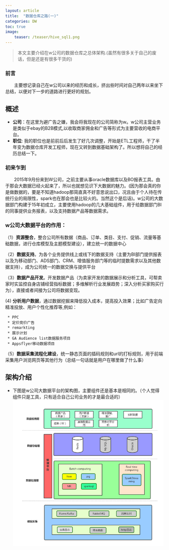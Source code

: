 ```yaml
---
layout: article
title:  "数据仓库之路(一)"
categories: DW
toc: true
image:
    teaser: /teaser/hive_sql1.png
---
```


> 本文主要介绍在w公司的数据仓库之总体架构.(虽然有很多关于自己的废话，但是还是有很多干货的)


### 前言
&emsp;&emsp;主要想记录自己在w公司以来的经历和成长，挤出些时间对自己两年以来坐下总结，以便对下一步的道路进行更好的规划。
## 概述

* __公司__：在这里为避广告之嫌，我会将我现在的公司简称为w。w公司主营业务是类似于ebay的B2B模式,以收取商家佣金和广告等形式为主要营收的电商平台。
* __职位__: 我的职位也是前前后后发生了好几次调整，开始是ETL工程师，干了半年变为数据仓库开发工程师，现在又转到数据基础架构了。所以想将自己的经历总结一下。

### 初来乍到
&emsp;&emsp;2015年9月份来到W公司，之前主要从事oracle数据库以及BO报表工具。由于那会大数据已经火起来了，所以也就想见识下大数据的魅力。(因为那会真的你是做数据的，要是不知道hadoop那简直真不好意思说出口，况且由于个人待在传统行业的局限性，spark也在那会也是比较火的。当然这个是后话)。w公司的大数据部门构建于15年初成立，主要使用hadoop的几大基础组件，用于给数据部门BI的同事提供业务报表，以及支持数据产品等数据需求。

### w公司大数据平台的作用：

（1）__资源整合__，整合公司所有数据（商品、订单、类目、支付、促销、流量等基础数据，进行仓库模型及主题模型建设），建立统一的数据中心

（2）__数据支持__。为各个业务提供线上或线下的数据支持（主要为BI部门提供报表以及为移动部门、ADS部门、CRM、增值服务部门等的临时提数需求以及其他数据支持），成为公司统一的数据交换与提供平台
     
（3）__数据产品开发__。开发数据产品（为卖家开发的数据展示和分析工具，可帮卖家时实监控自身店铺经营指标数据；多维解析行业发展趋势；深入分析买家购买行为），直接或者间接为公司将数据变现。

 (4) __分析用户数据__，通过数据挖掘来降低投入成本，提高投入效果；比如广告定向精准投放、用户个性化推荐等,例如：

     * PPC
     * 定价竞价广告
     * remarkting
     * 展示计划
     * GA Audience list数据服务项目
     * Appsflyer移动数据项目
     
（5）__数据采集流程化建设__，统一静态页面的插码规则和url的打标规则，用于前端采集用户浏览网页等其他行为（总结一句话就是用户在哪里做了什么事）

## 架构介绍
* 下图是w公司大数据平台的架构图，主要组件还是基本是相同的。（个人觉得组件只是工具，只有适合自己公司业务的才是最合适的）
![](/images/hadoop/dw/dw_data1.png)